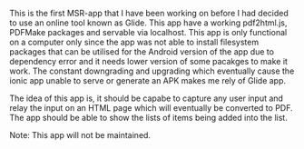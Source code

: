 This is the first MSR-app that I have been working on before I had decided to use an online tool known as Glide. This app have a working pdf2html.js, PDFMake packages and servable via localhost. This app is only functional on a computer only since the app was not able to install filesystem packages that can be utilised for the Android version of the app due to dependency error and it needs lower version of some pacakges to make it work. The constant downgrading and upgrading which eventually cause the ionic app unable to serve or generate an APK makes me rely of Glide app.

The idea of this app is, it should be capabe to capture any user input and relay the input on an HTML page which will eventually be converted to PDF. The app should be able to show the lists of items being added into the list.

Note: This app will not be maintained.